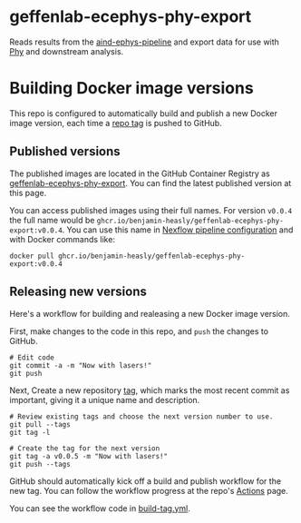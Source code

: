 # geffenlab-ecephys-phy-export

Reads results from the [aind-ephys-pipeline](https://github.com/AllenNeuralDynamics/aind-ephys-pipeline) and export data for use with [Phy](https://github.com/cortex-lab/phy) and downstream analysis.

# Building Docker image versions

This repo is configured to automatically build and publish a new Docker image version, each time a [repo tag](https://git-scm.com/book/en/v2/Git-Basics-Tagging) is pushed to GitHub.

## Published versions

The published images are located in the GitHub Container Registry as [geffenlab-ecephys-phy-export](https://github.com/benjamin-heasly/geffenlab-ecephys-phy-export/pkgs/container/geffenlab-ecephys-phy-export).  You can find the latest published version at this page.

You can access published images using their full names.  For version `v0.0.4` the full name would be `ghcr.io/benjamin-heasly/geffenlab-ecephys-phy-export:v0.0.4`.  You can use this name in [Nexflow pipeline configuration](https://github.com/benjamin-heasly/geffenlab-ephys-pipeline/blob/master/pipeline/main.nf#L37) and with Docker commands like:

```
docker pull ghcr.io/benjamin-heasly/geffenlab-ecephys-phy-export:v0.0.4
```

## Releasing new versions

Here's a workflow for building and realeasing a new Docker image version.

First, make changes to the code in this repo, and `push` the changes to GitHub.

```
# Edit code
git commit -a -m "Now with lasers!"
git push
```

Next, Create a new repository [tag](https://git-scm.com/book/en/v2/Git-Basics-Tagging), which marks the most recent commit as important, giving it a unique name and description.

```
# Review existing tags and choose the next version number to use.
git pull --tags
git tag -l

# Create the tag for the next version
git tag -a v0.0.5 -m "Now with lasers!"
git push --tags
```

GitHub should automatically kick off a build and publish workflow for the new tag.
You can follow the workflow progress at the repo's [Actions](https://github.com/benjamin-heasly/geffenlab-ecephys-phy-export/actions) page.

You can see the workflow code in [build-tag.yml](./.github/workflows/build-tag.yml).
